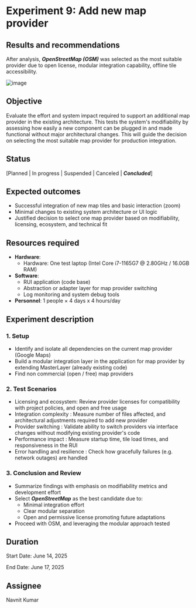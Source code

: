 # Experiment 9: Add new map provider

## Results and recommendations

After analysis, ***OpenStreetMap (OSM)*** was selected as the most suitable provider due to open license, modular integration capability, offline tile accessibility.

![image](https://github.com/user-attachments/assets/83ce49fc-598f-41d3-aada-144c99b5ed5b)

## Objective

Evaluate the effort and system impact required to support an additional map provider in the existing architecture. This tests the system's modifiability by assessing how easily a new component can be plugged in and made functional without major architectural changes. This will guide the decision on selecting the most suitable map provider for production integration.



## Status

\[Planned | In progress | Suspended | Canceled | ***Concluded***]



## Expected outcomes

- Successful integration of new map tiles and basic interaction (zoom)
- Minimal changes to existing system architecture or UI logic
- Justified decision to select one map provider based on modifiability, licensing, ecosystem, and technical fit

## Resources required

* **Hardware**:
  * Hardware: One test laptop (Intel Core i7-1165G7 @ 2.80GHz / 16.0GB RAM)
* **Software**:
  * RUI application (code base)
  * Abstraction or adapter layer for map provider switching
  * Log monitoring and system debug tools
* **Personnel**: 1 people × 4 days x 4 hours/day

## Experiment description

### 1. Setup

- Identify and isolate all dependencies on the current map provider (Google Maps)
- Build a modular integration layer in the application for map provider by extending MasterLayer (already existing code)
- Find non commercial (open / free) map providers

### 2. Test Scenarios

- Licensing and ecosystem: Review provider licenses for compatibility with project policies, and open and free usage
- Integration complexity : Measure number of files affected, and architectural adjustments required to add new provider
- Provider switching : Validate ability to switch providers via interface changes without modifying existing provider's code
- Performance impact : Measure startup time, tile load times, and responsiveness in the RUI
- Error handling and resilience : Check how gracefully failures (e.g. network outages) are handled



### 3. Conclusion and Review

- Summarize findings with emphasis on modifiability metrics and development effort
- Select ***OpenStreetMap*** as the best candidate due to:
  - Minimal integration effort
  - Clear modular separation
  - Open and permissive license promoting future adaptations
- Proceed with OSM, and leveraging the modular approach tested



## Duration

Start Date: June 14, 2025

End Date: June 17, 2025

## Assignee

Navnit Kumar
